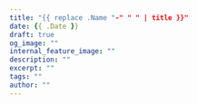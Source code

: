 ```yaml
---
title: "{{ replace .Name "-" " " | title }}"
date: {{ .Date }}
draft: true
og_image: ""
internal_feature_image: ""
description: ""
excerpt: ""
tags: ""
author: ""
---
```


